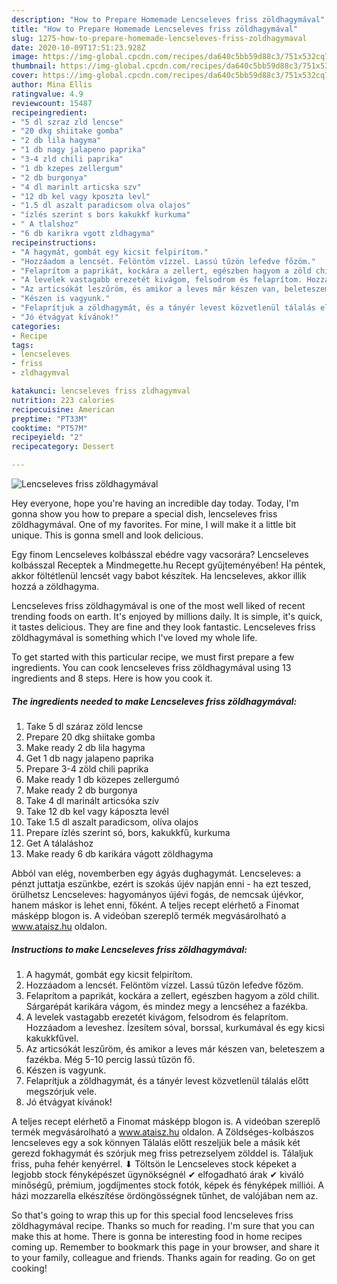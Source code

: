 ```yaml
---
description: "How to Prepare Homemade Lencseleves friss zöldhagymával"
title: "How to Prepare Homemade Lencseleves friss zöldhagymával"
slug: 1275-how-to-prepare-homemade-lencseleves-friss-zoldhagymaval
date: 2020-10-09T17:51:23.928Z
image: https://img-global.cpcdn.com/recipes/da640c5bb59d88c3/751x532cq70/lencseleves-friss-zoldhagymaval-recept-foto.jpg
thumbnail: https://img-global.cpcdn.com/recipes/da640c5bb59d88c3/751x532cq70/lencseleves-friss-zoldhagymaval-recept-foto.jpg
cover: https://img-global.cpcdn.com/recipes/da640c5bb59d88c3/751x532cq70/lencseleves-friss-zoldhagymaval-recept-foto.jpg
author: Mina Ellis
ratingvalue: 4.9
reviewcount: 15487
recipeingredient:
- "5 dl szraz zld lencse"
- "20 dkg shiitake gomba"
- "2 db lila hagyma"
- "1 db nagy jalapeno paprika"
- "3-4 zld chili paprika"
- "1 db kzepes zellergum"
- "2 db burgonya"
- "4 dl marinlt articska szv"
- "12 db kel vagy kposzta levl"
- "1.5 dl aszalt paradicsom olva olajos"
- "ízlés szerint s bors kakukkf kurkuma"
- " A tlalshoz"
- "6 db karikra vgott zldhagyma"
recipeinstructions:
- "A hagymát, gombát egy kicsit felpirítom."
- "Hozzáadom a lencsét. Felöntöm vízzel. Lassú tűzön lefedve főzöm."
- "Felaprítom a paprikát, kockára a zellert, egészben hagyom a zöld chilit. Sárgarépát karikára vágom, és mindez megy a lencséhez a fazékba."
- "A levelek vastagabb erezetét kivágom, felsodrom és felaprítom. Hozzáadom a leveshez. Ízesítem sóval, borssal, kurkumával és egy kicsi kakukkfűvel."
- "Az articsókát leszűröm, és amikor a leves már készen van, beleteszem a fazékba. Még 5-10 percig lassú tűzön fő."
- "Készen is vagyunk."
- "Felaprítjuk a zöldhagymát, és a tányér levest közvetlenül tálalás előtt megszórjuk vele."
- "Jó étvágyat kívánok!"
categories:
- Recipe
tags:
- lencseleves
- friss
- zldhagymval

katakunci: lencseleves friss zldhagymval 
nutrition: 223 calories
recipecuisine: American
preptime: "PT33M"
cooktime: "PT57M"
recipeyield: "2"
recipecategory: Dessert

---
```



![Lencseleves friss zöldhagymával](https://img-global.cpcdn.com/recipes/da640c5bb59d88c3/751x532cq70/lencseleves-friss-zoldhagymaval-recept-foto.jpg)

Hey everyone, hope you're having an incredible day today. Today, I'm gonna show you how to prepare a special dish, lencseleves friss zöldhagymával. One of my favorites. For mine, I will make it a little bit unique. This is gonna smell and look delicious.

Egy finom Lencseleves kolbásszal ebédre vagy vacsorára? Lencseleves kolbásszal Receptek a Mindmegette.hu Recept gyűjteményében! Ha péntek, akkor föltétlenül lencsét vagy babot készítek. Ha lencseleves, akkor illik hozzá a zöldhagyma.

Lencseleves friss zöldhagymával is one of the most well liked of recent trending foods on earth. It's enjoyed by millions daily. It is simple, it's quick, it tastes delicious. They are fine and they look fantastic. Lencseleves friss zöldhagymával is something which I've loved my whole life.


To get started with this particular recipe, we must first prepare a few ingredients. You can cook lencseleves friss zöldhagymával using 13 ingredients and 8 steps. Here is how you cook it.

<!--inarticleads1-->

##### The ingredients needed to make Lencseleves friss zöldhagymával:

1. Take 5 dl száraz zöld lencse
1. Prepare 20 dkg shiitake gomba
1. Make ready 2 db lila hagyma
1. Get 1 db nagy jalapeno paprika
1. Prepare 3-4 zöld chili paprika
1. Make ready 1 db közepes zellergumó
1. Make ready 2 db burgonya
1. Take 4 dl marinált articsóka szív
1. Take 12 db kel vagy káposzta levél
1. Take 1.5 dl aszalt paradicsom, olíva olajos
1. Prepare ízlés szerint só, bors, kakukkfű, kurkuma
1. Get  A tálaláshoz
1. Make ready 6 db karikára vágott zöldhagyma


Abból van elég, novemberben egy ágyás dughagymát. Lencseleves: a pénzt juttatja eszünkbe, ezért is szokás újév napján enni - ha ezt teszed, örülhetsz Lencseleves: hagyományos újévi fogás, de nemcsak újévkor, hanem máskor is lehet enni, főként. A teljes recept elérhető a Finomat másképp blogon is. A videóban szereplő termék megvásárolható a www.ataisz.hu oldalon. 

<!--inarticleads2-->

##### Instructions to make Lencseleves friss zöldhagymával:

1. A hagymát, gombát egy kicsit felpirítom.
1. Hozzáadom a lencsét. Felöntöm vízzel. Lassú tűzön lefedve főzöm.
1. Felaprítom a paprikát, kockára a zellert, egészben hagyom a zöld chilit. Sárgarépát karikára vágom, és mindez megy a lencséhez a fazékba.
1. A levelek vastagabb erezetét kivágom, felsodrom és felaprítom. Hozzáadom a leveshez. Ízesítem sóval, borssal, kurkumával és egy kicsi kakukkfűvel.
1. Az articsókát leszűröm, és amikor a leves már készen van, beleteszem a fazékba. Még 5-10 percig lassú tűzön fő.
1. Készen is vagyunk.
1. Felaprítjuk a zöldhagymát, és a tányér levest közvetlenül tálalás előtt megszórjuk vele.
1. Jó étvágyat kívánok!


A teljes recept elérhető a Finomat másképp blogon is. A videóban szereplő termék megvásárolható a www.ataisz.hu oldalon. A Zöldséges-kolbászos lencseleves egy a sok könnyen Tálalás előtt reszeljük bele a másik két gerezd fokhagymát és szórjuk meg friss petrezselyem zölddel is. Tálaljuk friss, puha fehér kenyérrel. ⬇ Töltsön le Lencseleves stock képeket a legjobb stock fényképészet ügynökségnél ✔ elfogadható árak ✔ kiváló minőségű, prémium, jogdíjmentes stock fotók, képek és fényképek milliói. A házi mozzarella elkészítése ördöngösségnek tűnhet, de valójában nem az. 

So that's going to wrap this up for this special food lencseleves friss zöldhagymával recipe. Thanks so much for reading. I'm sure that you can make this at home. There is gonna be interesting food in home recipes coming up. Remember to bookmark this page in your browser, and share it to your family, colleague and friends. Thanks again for reading. Go on get cooking!

